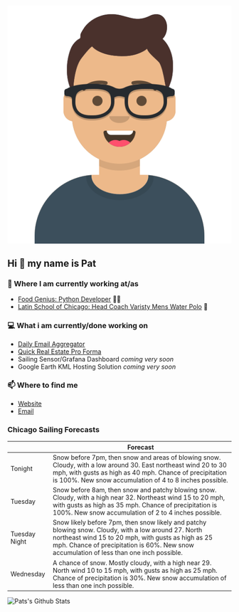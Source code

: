 [![Social banner for p-j-falconer](https://raw.githubusercontent.com/P-J-FALCONER/P-J-FALCONER/master/assets/avataaars.svg)](https://patfalconer.com/)
## Hi :wave: my name is Pat

### 💼 Where I am currently working at/as
- [Food Genius: Python Developer](https://getfoodgenius.com/) 🍔🐍
- [Latin School of Chicago: Head Coach Varisty Mens Water Polo](https://www.latinschool.org/) 🤽


### 💻 What i am currently/done working on
 - [Daily Email Aggregator](https://github.com/P-J-FALCONER/dott_daily_mail)
 - [Quick Real Estate Pro Forma](https://github.com/P-J-FALCONER/henry)
 - Sailing Sensor/Grafana Dashboard *coming very soon*
 - Google Earth KML Hosting Solution *coming very soon*

### 📫 Where to find me
 - [Website](https://patfalconer.com/)
 - [Email](mailto:patrick.j.falconer@gmail.com)


### Chicago Sailing Forecasts
|   | Forecast  |
|---|---|
| Tonight | Snow before 7pm, then snow and areas of blowing snow. Cloudy, with a low around 30. East northeast wind 20 to 30 mph, with gusts as high as 40 mph. Chance of precipitation is 100%. New snow accumulation of 4 to 8 inches possible. |
| Tuesday | Snow before 8am, then snow and patchy blowing snow. Cloudy, with a high near 32. Northeast wind 15 to 20 mph, with gusts as high as 35 mph. Chance of precipitation is 100%. New snow accumulation of 2 to 4 inches possible. |
| Tuesday Night | Snow likely before 7pm, then snow likely and patchy blowing snow. Cloudy, with a low around 27. North northeast wind 15 to 20 mph, with gusts as high as 25 mph. Chance of precipitation is 60%. New snow accumulation of less than one inch possible. |
| Wednesday | A chance of snow. Mostly cloudy, with a high near 29. North wind 10 to 15 mph, with gusts as high as 25 mph. Chance of precipitation is 30%. New snow accumulation of less than one inch possible. |

![Pats's Github Stats](https://github-readme-stats.vercel.app/api?username=p-j-falconer&show_icons=true&theme=radical)

